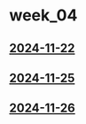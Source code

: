 # week_04 <!-- markmap: foldAll -->
## [2024-11-22](2024-11-22/2024-11-22.html)
## [2024-11-25](2024-11-25/2024-11-25.html)
## [2024-11-26](2024-11-26/2024-11-26.html)
